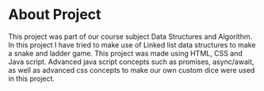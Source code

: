 # About Project
This project was part of our course subject Data Structures and Algorithm. In this project I have tried to make use of Linked list data structures to make a snake and ladder game. This project was made using HTML, CSS and Java script. Advanced java script concepts such as promises, async/await, as well as advanced css concepts to make our own custom dice were used in this project.
